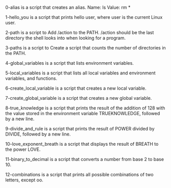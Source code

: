 0-alias is a script that creates an alias.
Name: ls
Value: rm *

1-hello_you is a script that prints hello user, where user is the current Linux user.

2-path is a script to Add /action to the PATH. /action should be the last directory the shell looks into when looking for a program.

3-paths is a script to Create a script that counts the number of directories in the PATH.

4-global_variables is a script that lists environment variables.

5-local_variables is a script that lists all local variables and environment variables, and functions.

6-create_local_variable is a script that creates a new local variable.

7-create_global_variable is a script that creates a new global variable.

8-true_knowledge is a script that prints the result of the addition of 128 with the value stored in the environment variable TRUEKNOWLEDGE, followed by a new line.

9-divide_and_rule is a script that prints the result of POWER divided by DIVIDE, followed by a new line.

10-love_exponent_breath is a script that displays the result of BREATH to the power LOVE.

11-binary_to_decimal is a script that converts a number from base 2 to base 10.

12-combinations is a script that prints all possible combinations of two letters, except oo.
